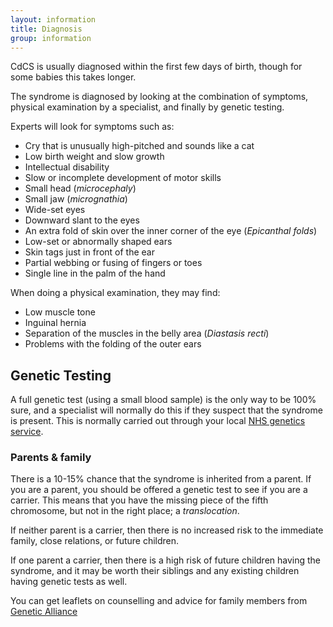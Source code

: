 ```yaml
---
layout: information
title: Diagnosis
group: information
---
```


CdCS is usually diagnosed within the first few days of birth, though for some babies this takes longer.

The syndrome is diagnosed by looking at the combination of symptoms, physical examination by a specialist, and finally by genetic testing.

Experts will look for symptoms such as:

* Cry that is unusually high-pitched and sounds like a cat
* Low birth weight and slow growth
* Intellectual disability
* Slow or incomplete development of motor skills
* Small head (*microcephaly*)
* Small jaw (*micrognathia*)
* Wide-set eyes
* Downward slant to the eyes
* An extra fold of skin over the inner corner of the eye (*Epicanthal folds*)
* Low-set or abnormally shaped ears
* Skin tags just in front of the ear
* Partial webbing or fusing of fingers or toes
* Single line in the palm of the hand

When doing a physical examination, they may find:

* Low muscle tone
* Inguinal hernia
* Separation of the muscles in the belly area (*Diastasis recti*)
* Problems with the folding of the outer ears

## Genetic Testing

A full genetic test (using a small blood sample) is the only way to be 100% sure, and a specialist will normally do this if they suspect that the syndrome is present. This is normally carried out through your local [NHS genetics service](http://www.geneticalliance.org.uk/services.htm).

### Parents &amp; family

There is a 10-15% chance that the syndrome is inherited from a parent. If you are a parent, you should be offered a genetic test to see if you are a carrier. This means that you have the missing piece of the fifth chromosome, but not in the right place; a *translocation*.

If neither parent is a carrier, then there is no increased risk to the immediate family, close relations, or future children.

If one parent a carrier, then there is a high risk of future children having the syndrome, and it may be worth their siblings and any existing children having genetic tests as well.

You can get leaflets on counselling and advice for family members from [Genetic Alliance](http://www.geneticalliance.org.uk/publications_patients.htm)
